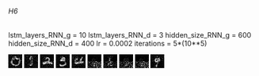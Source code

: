 ###### H6
lstm_layers_RNN_g = 10
lstm_layers_RNN_d = 3
hidden_size_RNN_g = 600
hidden_size_RNN_d = 400
lr = 0.0002
iterations = 5*(10**5)

![alt tag](0.png)
![alt tag](1.png)
![alt tag](2.png)
![alt tag](3.png)
![alt tag](4.png)
![alt tag](5.png)
![alt tag](6.png)
![alt tag](7.png)
![alt tag](8.png)
![alt tag](9.png)
